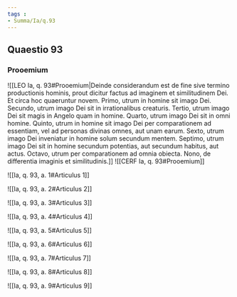 ```yaml
---
tags : 
- Summa/Ia/q.93
---
```


## Quaestio 93

### Prooemium

![[LEO Ia, q. 93#Prooemium|Deinde considerandum est de fine sive termino productionis hominis, prout dicitur factus ad imaginem et similitudinem Dei. Et circa hoc quaeruntur novem. Primo, utrum in homine sit imago Dei. Secundo, utrum imago Dei sit in irrationalibus creaturis. Tertio, utrum imago Dei sit magis in Angelo quam in homine. Quarto, utrum imago Dei sit in omni homine. Quinto, utrum in homine sit imago Dei per comparationem ad essentiam, vel ad personas divinas omnes, aut unam earum. Sexto, utrum imago Dei inveniatur in homine solum secundum mentem. Septimo, utrum imago Dei sit in homine secundum potentias, aut secundum habitus, aut actus. Octavo, utrum per comparationem ad omnia obiecta. Nono, de differentia imaginis et similitudinis.]]
![[CERF Ia, q. 93#Prooemium]]

![[Ia, q. 93, a. 1#Articulus 1]]

![[Ia, q. 93, a. 2#Articulus 2]]

![[Ia, q. 93, a. 3#Articulus 3]]

![[Ia, q. 93, a. 4#Articulus 4]]

![[Ia, q. 93, a. 5#Articulus 5]]

![[Ia, q. 93, a. 6#Articulus 6]]

![[Ia, q. 93, a. 7#Articulus 7]]

![[Ia, q. 93, a. 8#Articulus 8]]

![[Ia, q. 93, a. 9#Articulus 9]]

